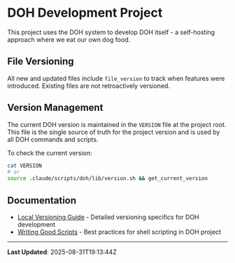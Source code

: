 # DOH Development Project

This project uses the DOH system to develop DOH itself - a self-hosting approach where we eat our own dog food.

## File Versioning

All new and updated files include `file_version` to track when features were introduced. Existing files are not retroactively versioned.

## Version Management

The current DOH version is maintained in the `VERSION` file at the project root. This file is the single source of truth for the project version and is used by all DOH commands and scripts.

To check the current version:
```bash
cat VERSION
# or
source .claude/scripts/doh/lib/version.sh && get_current_version
```

## Documentation
- [Local Versioning Guide](docs/versioning.md) - Detailed versioning specifics for DOH development
- [Writing Good Scripts](docs/writing-good-scripts.md) - Best practices for shell scripting in DOH project

---

**Last Updated**: 2025-08-31T19:13:44Z